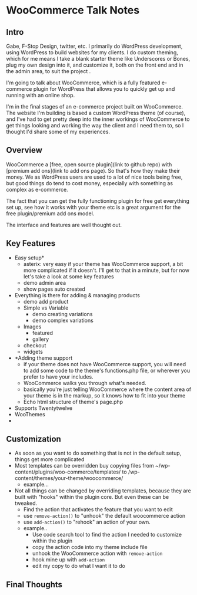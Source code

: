 # WooCommerce Talk Notes

## Intro
Gabe, F-Stop Design, twitter, etc. I primarily do WordPress development, using WordPress to build websites for my clients. I do custom theming, which for me means I take a blank starter theme like Underscores or Bones, plug my own design into it, and customize it, both on the front end and in the admin area, to suit the project . 

I'm going to talk about WooCommerce, which is a fully featured e-commerce plugin for WordPress that allows you to quickly get up and running with an online shop.

I'm in the final stages of an e-commerce project built on WooCommerce. The website I'm building is based a custom WordPress theme (of course), and I've had to get pretty deep into the inner workings of WooCommerce to get things looking and working the way the client and I need them to, so I thought I'd share some of my experiences.

## Overview

WooCommerce a [free, open source plugin](link to github repo) with [premium add ons](link to add ons page). So that's how they make their money. We as WordPress users are used to a lot  of nice tools being free, but good things do tend to cost money, especially with something as complex as e-commerce.

The fact that you can get the fully functioning plugin for free get everything set up, see how it works with your theme etc is a great argument for the free plugin/premium add ons model.

The interface and features are well thought out.

## Key Features
- Easy setup*
	- asterix: very easy if your theme has WooCommerce support, a bit more complicated if it doesn't. I'll get to that in a minute, but for now let's take a look at some key features
	- demo admin area
	- show pages auto created
- Everything is there for adding & managing products
	- demo add product
	- Simple vs Variable
		- demo creating variations
		- demo complex variations
	- Images
		- featured
		- gallery
	- checkout
	- widgets
- *Adding theme support
	- if your theme does not have WooCommerce support, you will need to add some code to the theme's functions.php file, or wherever you prefer to have your includes.
	- WooCommerce walks you through what's needed.
	- basically you're just telling WooCommerce where the content area of your theme is in the markup, so it knows how to fit into your theme
	- Echo html structure of theme's page.php
- Supports Twentytwelve
- WooThemes
- 
## Customization
- As soon as you want to do something that is not in the default setup, things get more complicated
- Most templates can be overridden buy copying files from ~/wp-content/plugins/woo-commerce/templates/ to /wp-content/themes/your-theme/woocommerce/
	- example...
- Not all things can be changed by overriding templates, because they are built with "hooks" within the plugin core. But even these can be tweaked.
	-  Find the action that activates the feature that you want to edit
	- use `remove-action()` to "unhook" the default woocommerce action
	- use `add-action()` to "rehook" an action of your own.
	- example..
		- Use code search tool to find the action I needed to customize within the plugin
		- copy the action code into my theme include file
		- unhook the WooCommerce action with `remove-action`
		- hook mine up with `add-action`
		- edit my copy to do what I want it to do
## Final Thoughts